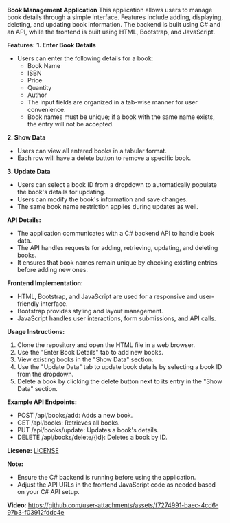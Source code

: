 **Book Management Application**
 This application allows users to manage book details through a simple interface.
  Features include adding, displaying, deleting, and updating book information.
  The backend is built using C# and an API, while the frontend is built using HTML, Bootstrap, and JavaScript.

**Features:**
**1. Enter Book Details**
   - Users can enter the following details for a book:
     - Book Name
     - ISBN
     - Price
     - Quantity
     - Author
     - The input fields are organized in a tab-wise manner for user convenience.
     - Book names must be unique; if a book with the same name exists, the entry will not be accepted.

**2. Show Data**
- Users can view all entered books in a tabular format.
- Each row will have a delete button to remove a specific book.

**3. Update Data**
- Users can select a book ID from a dropdown to automatically populate the book's details for updating.
- Users can modify the book's information and save changes.
- The same book name restriction applies during updates as well.

**API Details:**
- The application communicates with a C# backend API to handle book data.
- The API handles requests for adding, retrieving, updating, and deleting books.
- It ensures that book names remain unique by checking existing entries before adding new ones.

**Frontend Implementation:**
- HTML, Bootstrap, and JavaScript are used for a responsive and user-friendly interface.
- Bootstrap provides styling and layout management.
- JavaScript handles user interactions, form submissions, and API calls.

**Usage Instructions:**
 1. Clone the repository and open the HTML file in a web browser.
 2. Use the "Enter Book Details" tab to add new books.
 3. View existing books in the "Show Data" section.
 4. Use the "Update Data" tab to update book details by selecting a book ID from the dropdown.
 5. Delete a book by clicking the delete button next to its entry in the "Show Data" section.

**Example API Endpoints:**
 - POST /api/books/add: Adds a new book.
 - GET /api/books: Retrieves all books.
 - PUT /api/books/update: Updates a book's details.
 - DELETE /api/books/delete/{id}: Deletes a book by ID.

**Licsene:** [LICENSE](https://github.com/neeldesaind/book-api/blob/main/LICENSE)

**Note:**
 - Ensure the C# backend is running before using the application.
 - Adjust the API URLs in the frontend JavaScript code as needed based on your C# API setup.

**Video:**
https://github.com/user-attachments/assets/f7274991-baec-4cd6-97b3-f03912fddc4e
